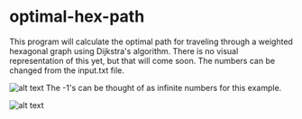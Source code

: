 # optimal-hex-path
This program will calculate the optimal path for traveling through a weighted hexagonal graph using Dijkstra's algorithm. There is no visual representation of this yet, but that will come soon. The numbers can be changed from the input.txt file.

![alt text](https://imgur.com/a/oe90V1J)
The -1's can be thought of as infinite numbers for this example.

![alt text](https://imgur.com/a/3M7Per5)
